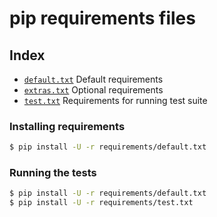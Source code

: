 # pip requirements files

## Index

- [`default.txt`](default.txt)
  Default requirements
- [`extras.txt`](extras.txt)
  Optional requirements
- [`test.txt`](test.txt)
  Requirements for running test suite

### Installing requirements

```bash
$ pip install -U -r requirements/default.txt
```

### Running the tests

```bash
$ pip install -U -r requirements/default.txt
$ pip install -U -r requirements/test.txt
```
